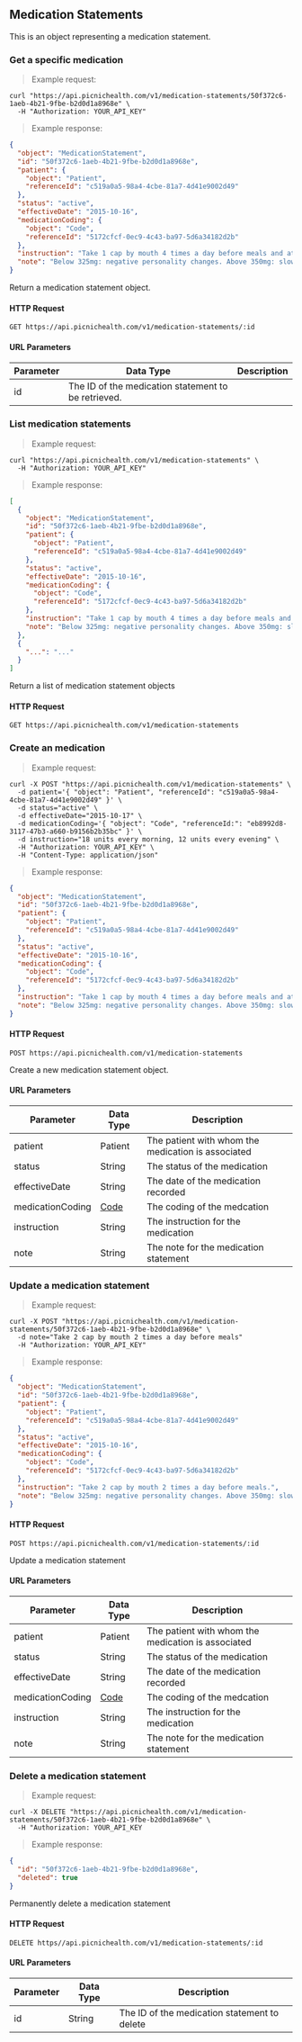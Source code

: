 ## Medication Statements
This is an object representing a medication statement.

### Get a specific medication
> Example request:

```shell
curl "https://api.picnichealth.com/v1/medication-statements/50f372c6-1aeb-4b21-9fbe-b2d0d1a8968e" \
  -H "Authorization: YOUR_API_KEY"
```

> Example response:

```json
{
  "object": "MedicationStatement",
  "id": "50f372c6-1aeb-4b21-9fbe-b2d0d1a8968e",
  "patient": {
    "object": "Patient",
    "referenceId": "c519a0a5-98a4-4cbe-81a7-4d41e9002d49"
  },
  "status": "active",
  "effectiveDate": "2015-10-16",
  "medicationCoding": {
    "object": "Code",
    "referenceId": "5172cfcf-0ec9-4c43-ba97-5d6a34182d2b"
  },
  "instruction": "Take 1 cap by mouth 4 times a day before meals and at bedtime.",
  "note": "Below 325mg: negative personality changes. Above 350mg: slow increase in tremors"
}
```
Return a medication statement object.

#### HTTP Request
`GET https://api.picnichealth.com/v1/medication-statements/:id`

#### URL Parameters
Parameter | Data Type | Description
--------- | --------- | -----------
id | The ID of the medication statement to be retrieved.


### List medication statements
> Example request:

```shell
curl "https://api.picnichealth.com/v1/medication-statements" \
  -H "Authorization: YOUR_API_KEY"
```

> Example response:

```json
[
  {
    "object": "MedicationStatement",
    "id": "50f372c6-1aeb-4b21-9fbe-b2d0d1a8968e",
    "patient": {
      "object": "Patient",
      "referenceId": "c519a0a5-98a4-4cbe-81a7-4d41e9002d49"
    },
    "status": "active",
    "effectiveDate": "2015-10-16",
    "medicationCoding": {
      "object": "Code",
      "referenceId": "5172cfcf-0ec9-4c43-ba97-5d6a34182d2b"
    },
    "instruction": "Take 1 cap by mouth 4 times a day before meals and at bedtime.",
    "note": "Below 325mg: negative personality changes. Above 350mg: slow increase in tremors"
  },
  {
    "...": "..."
  }
]
```

Return a list of medication statement objects

#### HTTP Request
`GET https://api.picnichealth.com/v1/medication-statements`

### Create an medication
> Example request:

```shell
curl -X POST "https://api.picnichealth.com/v1/medication-statements" \
  -d patient='{ "object": "Patient", "referenceId": "c519a0a5-98a4-4cbe-81a7-4d41e9002d49" }' \
  -d status="active" \
  -d effectiveDate="2015-10-17" \
  -d medicationCoding='{ "object": "Code", "referenceId:": "eb8992d8-3117-47b3-a660-b9156b2b35bc" }' \
  -d instruction="18 units every morning, 12 units every evening" \
  -H "Authorization: YOUR_API_KEY" \
  -H "Content-Type: application/json"
```

> Example response:

```json
{
  "object": "MedicationStatement",
  "id": "50f372c6-1aeb-4b21-9fbe-b2d0d1a8968e",
  "patient": {
    "object": "Patient",
    "referenceId": "c519a0a5-98a4-4cbe-81a7-4d41e9002d49"
  },
  "status": "active",
  "effectiveDate": "2015-10-16",
  "medicationCoding": {
    "object": "Code",
    "referenceId": "5172cfcf-0ec9-4c43-ba97-5d6a34182d2b"
  },
  "instruction": "Take 1 cap by mouth 4 times a day before meals and at bedtime.",
  "note": "Below 325mg: negative personality changes. Above 350mg: slow increase in tremors"
}
```

#### HTTP Request
`POST https://api.picnichealth.com/v1/medication-statements`

Create a new medication statement object.

#### URL Parameters
Parameter | Data Type | Description
--------- | --------- | -----------
patient | Patient | The patient with whom the medication is associated
status | String | The status of the medication
effectiveDate | String | The date of the medication recorded
medicationCoding | [Code](#codes) | The coding of the medcation
instruction | String | The instruction for the medication
note | String | The note for the medication statement

### Update a medication statement
> Example request:

```shell
curl -X POST "https://api.picnichealth.com/v1/medication-statements/50f372c6-1aeb-4b21-9fbe-b2d0d1a8968e" \
  -d note="Take 2 cap by mouth 2 times a day before meals"
  -H "Authorization: YOUR_API_KEY"
```

> Example response:

```json
{
  "object": "MedicationStatement",
  "id": "50f372c6-1aeb-4b21-9fbe-b2d0d1a8968e",
  "patient": {
    "object": "Patient",
    "referenceId": "c519a0a5-98a4-4cbe-81a7-4d41e9002d49"
  },
  "status": "active",
  "effectiveDate": "2015-10-16",
  "medicationCoding": {
    "object": "Code",
    "referenceId": "5172cfcf-0ec9-4c43-ba97-5d6a34182d2b"
  },
  "instruction": "Take 2 cap by mouth 2 times a day before meals.",
  "note": "Below 325mg: negative personality changes. Above 350mg: slow increase in tremors"
}
```

#### HTTP Request
`POST https://api.picnichealth.com/v1/medication-statements/:id`

Update a medication statement

#### URL Parameters
Parameter | Data Type | Description
--------- | --------- | -----------
patient | Patient | The patient with whom the medication is associated
status | String | The status of the medication
effectiveDate | String | The date of the medication recorded
medicationCoding | [Code](#codes) | The coding of the medcation
instruction | String | The instruction for the medication
note | String | The note for the medication statement

### Delete a medication statement
> Example request:

```shell
curl -X DELETE "https://api.picnichealth.com/v1/medication-statements/50f372c6-1aeb-4b21-9fbe-b2d0d1a8968e" \
  -H "Authorization: YOUR_API_KEY
```

> Example response:

```json
{
  "id": "50f372c6-1aeb-4b21-9fbe-b2d0d1a8968e",
  "deleted": true
}
```

Permanently delete a medication statement

#### HTTP Request
`DELETE https//api.picnichealth.com/v1/medication-statements/:id`

#### URL Parameters
Parameter | Data Type | Description
--------- | --------- | -----------
id | String | The ID of the medication statement to delete
